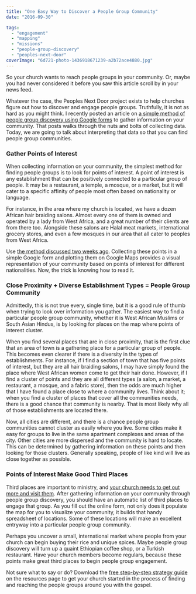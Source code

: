 ```yaml
---
title: "One Easy Way to Discover a People Group Community"
date: "2016-09-30"

tags: 
  - "engagement"
  - "mapping"
  - "missions"
  - "people-group-discovery"
  - "peoples-next-door"
coverImage: "6d721-photo-1436918671239-a2b72ace4880.jpg"
---
```


So your church wants to reach people groups in your community. Or, maybe you had never considered it before you saw this article scroll by in your news feed.

Whatever the case, the Peoples Next Door project exists to help churches figure out how to discover and engage people groups. Truthfully, it is not as hard as you might think. I recently posted an article on [a simple method of people group discovery using Google forms](http://blog.keelancook.com/2016/09/how-to-use-google-forms-sheets-maps-to-survey-your-community-for-free.html) to gather information on your community. That posts walks through the nuts and bolts of collecting data. Today, we are going to talk about interpreting that data so that you can find people group communities.

### Gather Points of Interest

When collecting information on your community, the simplest method for finding people groups is to look for points of interest. A point of interest is any establishment that can be positively connected to a particular group of people. It may be a restaurant, a temple, a mosque, or a market, but it will cater to a specific affinity of people most often based on nationality or language.

For instance, in the area where my church is located, we have a dozen African hair braiding salons. Almost every one of them is owned and operated by a lady from West Africa, and a great number of their clients are from there too. Alongside these salons are Halal meat markets, international grocery stores, and even a few mosques in our area that all cater to peoples from West Africa.

Use [the method discussed two weeks ago](http://blog.keelancook.com/2016/09/how-to-use-google-forms-sheets-maps-to-survey-your-community-for-free.html). Collecting these points in a simple Google form and plotting them on Google Maps provides a visual representation of your community based on points of interest for different nationalities. Now, the trick is knowing how to read it.

### Close Proximity + Diverse Establishment Types = People Group Community

Admittedly, this is not true every, single time, but it is a good rule of thumb when trying to look over information you gather. The easiest way to find a particular people group community, whether it is West African Muslims or South Asian Hindus, is by looking for places on the map where points of interest cluster.

When you find several places that are in close proximity, that is the first clue that an area of town is a gathering place for a particular group of people. This becomes even clearer if there is a diversity in the types of establishments. For instance, if I find a section of town that has five points of interest, but they are all hair braiding salons, I may have simply found the place where West African women come to get their hair done. However, if I find a cluster of points and they are all different types (a salon, a market, a restaurant, a mosque, and a fabric store), then the odds are much higher that I have found a place close to where a community lives. Think about it; when you find a cluster of places that cover all the communities needs, there is a good chance that community is nearby. That is most likely why all of those establishments are located there.

Now, all cities are different, and there is a chance people group communities cannot cluster as easily where you live. Some cities make it easy for groups to live in the same apartment complexes and areas of the city. Other cities are more dispersed and the community is hard to locate. This can be determined by gathering information on these points and then looking for those clusters. Generally speaking, people of like kind will live as close together as possible.

### Points of Interest Make Good Third Places

Third places are important to ministry, and [your church needs to get out more and visit them](http://blog.keelancook.com/2016/09/christians-need-to-get-out-more.html). After gathering information on your community through people group discovery, you should have an automatic list of third places to engage that group. As you fill out the online form, not only does it populate the map for you to visualize your community, it builds that handy spreadsheet of locations. Some of these locations will make an excellent entryway into a particular people group community.

Perhaps you uncover a small, international market where people from your church can begin buying their rice and unique spices. Maybe people group discovery will turn up a quaint Ethiopian coffee shop, or a Turkish restaurant. Have your church members become regulars, because these points make great third places to begin people group engagement.

Not sure what to say or do? Download the [free step-by-step strategy guide](http://blog.keelancook.com/resources#) on the resources page to get your church started in the process of finding and reaching the people groups around you with the gospel.
